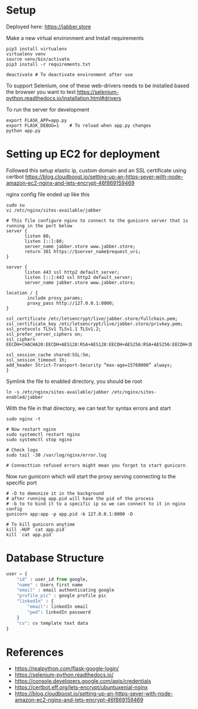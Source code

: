 # Setup

Deployed here: https://jabber.store

Make a new virtual environment and Install requirements
``` shell
pip3 install virtualenv
virtualenv venv
source venv/bin/activate
pip3 install -r requirements.txt

deactivate # To deactivate environment after use
```
To support Selenium, one of these web-drivers needs to be installed based the browser you want to test
https://selenium-python.readthedocs.io/installation.html#drivers

To run the server for development
``` shell
export FLASK_APP=app.py
export FLASK_DEBUG=1    # To reload when app.py changes
python app.py
```

# Setting up EC2 for deployment

Followed this setup elastic ip, custom domain and an SSL certificate using certbot
https://blog.cloudboost.io/setting-up-an-https-sever-with-node-amazon-ec2-nginx-and-lets-encrypt-46f869159469

nginx config file ended up like this
``` shell
sudo su
vi /etc/nginx/sites-available/jabber

# This file configure nginx to connect to the gunicorn server that is running in the port below
server {
       listen 80;
       listen [::]:80;
       server_name jabber.store www.jabber.store;
       return 301 https://$server_name$request_uri;
}

server {
       listen 443 ssl http2 default_server;
       listen [::]:443 ssl http2 default_server;
       server_name jabber.store www.jabber.store;

location / {
        include proxy_params;
        proxy_pass http://127.0.0.1:8000;
}

ssl_certificate /etc/letsencrypt/live/jabber.store/fullchain.pem;
ssl_certificate_key /etc/letsencrypt/live/jabber.store/privkey.pem;
ssl_protocols TLSv1 TLSv1.1 TLSv1.2;
ssl_prefer_server_ciphers on;
ssl_ciphers EECDH+CHACHA20:EECDH+AES128:RSA+AES128:EECDH+AES256:RSA+AES256:EECDH+3DES:RSA+3DES:!MD5;

ssl_session_cache shared:SSL:5m;
ssl_session_timeout 1h;
add_header Strict-Transport-Security “max-age=15768000” always;
}
```

Symlink the file to enabled directory, you should be root
``` shell
ln -s /etc/nginx/sites-available/jabber /etc/nginx/sites-enabled/jabber
```

With the file in that directory, we can test for syntax errors and start
``` shell
sudo nginx -t

# Now restart nginx
sudo systemctl restart nginx
sudo systemctl stop nginx

# Check logs
sudo tail -30 /var/log/nginx/error.log

# Connecttion refused errors might mean you forgot to start gunicorn
```

Now run gunicorn which will start the proxy serving connecting to the specific port
``` shell
# -D to demonize it in the background
# after running app.pid will have the pid of the process
# -b to to bind it to a specific ip so we can connect to it in nginx config
gunicorn app:app -p app.pid -b 127.0.0.1:8000 -D

# To kill gunicorn anytime
kill -HUP `cat app.pid`
kill `cat app.pid`
```

# Database Structure

``` python
user = {
	"id" : user_id from google,
	"name" : Users first name
	"email" : email authenticating google
	"profile_pic" : google profile pic
	"linkedIn" : {
		"email": linkedIn email
		"pwd": linkedIn password
	}
	"cv": cv template text data
}
```

# References
- https://realpython.com/flask-google-login/
- https://selenium-python.readthedocs.io/
- https://console.developers.google.com/apis/credentials
- https://certbot.eff.org/lets-encrypt/ubuntuxenial-nginx
- https://blog.cloudboost.io/setting-up-an-https-sever-with-node-amazon-ec2-nginx-and-lets-encrypt-46f869159469
